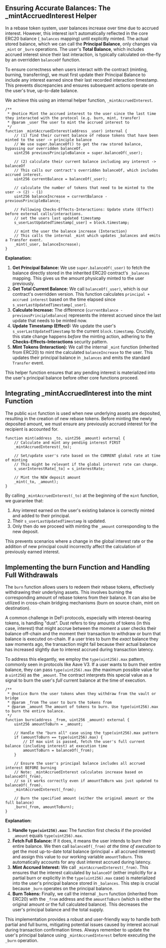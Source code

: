 ## Ensuring Accurate Balances: The _mintAccruedInterest Helper

In a rebase token system, user balances increase over time due to accrued interest. However, this interest isn't automatically reflected in the core ERC20 balance (`_balances` mapping) until explicitly minted. The actual stored balance, which we can call the **Principal Balance**, only changes via `_mint` or `_burn` operations. The user's **Total Balance**, which includes accrued interest since their last interaction, is typically calculated on-the-fly by an overridden `balanceOf` function.

To ensure correctness when users interact with the contract (minting, burning, transferring), we must first update their Principal Balance to include any interest earned since their last recorded interaction timestamp. This prevents discrepancies and ensures subsequent actions operate on the user's true, up-to-date balance.

We achieve this using an internal helper function, `_mintAccruedInterest`.

```solidity
/**
 * @notice Mint the accrued interest to the user since the last time they interacted with the protocol (e.g. burn, mint, transfer)
 * @param _user The user to mint the accrued interest to
 */
function _mintAccruedInterest(address _user) internal {
    // (1) find their current balance of rebase tokens that have been minted to the user -> principle balance
    // We use super.balanceOf() to get the raw stored balance, bypassing our overridden balanceOf.
    uint256 previousPrincipleBalance = super.balanceOf(_user);

    // (2) calculate their current balance including any interest -> balanceOf
    // This calls our contract's overridden balanceOf, which includes accrued interest.
    uint256 currentBalance = balanceOf(_user);

    // calculate the number of tokens that need to be minted to the user -> (2) - (1)
    uint256 balanceIncrease = currentBalance - previousPrincipleBalance;

    // Following Checks-Effects-Interactions: Update state (Effect) before external calls/interactions.
    // set the users last updated timestamp
    s_userLastUpdatedTimestamp[_user] = block.timestamp;

    // mint the user the balance increase (Interaction)
    // This calls the internal _mint which updates _balances and emits a Transfer event.
    _mint(_user, balanceIncrease);
}
```

**Explanation:**

1.  **Get Principal Balance:** We use `super.balanceOf(_user)` to fetch the balance directly stored in the inherited ERC20 contract's `_balances` mapping. This gives us the amount physically minted to the user previously.
2.  **Get Total Current Balance:** We call `balanceOf(_user)`, which is our contract's overridden version. This function calculates `principal + accrued interest` based on the time elapsed since `s_userLastUpdatedTimestamp[_user]`.
3.  **Calculate Increase:** The difference (`currentBalance - previousPrincipleBalance`) represents the interest accrued since the last update that needs to be minted now.
4.  **Update Timestamp (Effect):** We update the user's `s_userLastUpdatedTimestamp` to the current `block.timestamp`. Crucially, this state change happens *before* the minting action, adhering to the **Checks-Effects-Interactions** security pattern.
5.  **Mint Tokens (Interaction):** We call the internal `_mint` function (inherited from ERC20) to mint the calculated `balanceIncrease` to the user. This updates their principal balance in `_balances` and emits the standard `Transfer` event.

This helper function ensures that any pending interest is materialized into the user's principal balance before other core functions proceed.

## Integrating _mintAccruedInterest into the mint Function

The public `mint` function is used when new underlying assets are deposited, resulting in the creation of new rebase tokens. Before minting the newly deposited amount, we must ensure any previously accrued interest for the recipient is accounted for.

```solidity
function mint(address _to, uint256 _amount) external {
    // Calculate and mint any pending interest FIRST
    _mintAccruedInterest(_to);

    // Set/update user's rate based on the CURRENT global rate at time of minting
    // This might be relevant if the global interest rate can change.
    s_userInterestRate[_to] = s_interestRate;

    // Mint the NEW deposit amount
    _mint(_to, _amount);
}
```

By calling `_mintAccruedInterest(_to)` at the beginning of the `mint` function, we guarantee that:

1.  Any interest earned on the user's existing balance is correctly minted and added to their principal.
2.  Their `s_userLastUpdatedTimestamp` is updated.
3.  Only then do we proceed with minting the `_amount` corresponding to the new deposit.

This prevents scenarios where a change in the global interest rate or the addition of new principal could incorrectly affect the calculation of previously earned interest.

## Implementing the burn Function and Handling Full Withdrawals

The `burn` function allows users to redeem their rebase tokens, effectively withdrawing their underlying assets. This involves burning the corresponding amount of rebase tokens from their balance. It can also be utilized in cross-chain bridging mechanisms (burn on source chain, mint on destination).

A common challenge in DeFi protocols, especially with interest-bearing tokens, is handling "dust". Dust refers to tiny amounts of tokens (in this case, interest) that might accrue between the moment a user checks their balance off-chain and the moment their transaction to withdraw or burn that balance is executed on-chain. If a user tries to burn the *exact* balance they saw moments ago, the transaction might fail because their actual balance has increased slightly due to interest accrued during transaction latency.

To address this elegantly, we employ the `type(uint256).max` pattern, commonly seen in protocols like Aave V3. If a user wants to burn their entire balance, they can pass `type(uint256).max` (the maximum possible value for a `uint256`) as the `_amount`. The contract interprets this special value as a signal to burn the user's *full* current balance at the time of execution.

```solidity
/**
 * @notice Burn the user tokens when they withdraw from the vault or bridge
 * @param _from The user to burn the tokens from
 * @param _amount The amount of tokens to burn. Use type(uint256).max to burn the entire balance.
 */
function burn(address _from, uint256 _amount) external {
    uint256 amountToBurn = _amount;

    // Handle the "burn all" case using the type(uint256).max pattern
    if (amountToBurn == type(uint256).max) {
        // If max uint is passed, fetch the user's full current balance (including interest) at execution time
        amountToBurn = balanceOf(_from);
    }

    // Ensure the user's principal balance includes all accrued interest BEFORE burning
    // Note: _mintAccruedInterest calculates increase based on balanceOf(_from),
    // so it works correctly even if amountToBurn was just updated to balanceOf(_from).
    _mintAccruedInterest(_from);

    // Burn the specified amount (either the original amount or the full balance)
    _burn(_from, amountToBurn);
}
```

**Explanation:**

1.  **Handle `type(uint256).max`:** The function first checks if the provided `_amount` equals `type(uint256).max`.
2.  **Fetch Full Balance:** If it does, it means the user intends to burn their entire balance. We then call `balanceOf(_from)` *at the time of execution* to get the most up-to-date total balance (principal + all accrued interest) and assign this value to our working variable `amountToBurn`. This automatically accounts for any dust interest accrued during latency.
3.  **Mint Accrued Interest:** We call `_mintAccruedInterest(_from)`. This ensures that the interest calculated by `balanceOf` (either implicitly for a partial burn or explicitly in the `type(uint256).max` case) is materialized into the user's principal balance stored in `_balances`. This step is crucial because `_burn` operates on the principal balance.
4.  **Burn Tokens:** Finally, we call the internal `_burn` function (inherited from ERC20) with the `_from` address and the `amountToBurn` (which is either the original amount or the full calculated balance). This decreases the user's principal balance and the total supply.

This implementation provides a robust and user-friendly way to handle both partial and full burns, mitigating potential issues caused by interest accrual during transaction confirmation times. Always remember to update the user's principal balance using `_mintAccruedInterest` before executing the `_burn` operation.